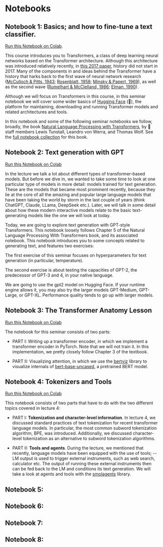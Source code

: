 # Notebooks

## Notebook 1: Basics; and how to fine-tune a text classifier.

[Run this Notebook on Colab](https://colab.research.google.com/drive/1aAvxhsVmM2-OoDn6Fs1gSY3P_xbNmDdT?usp=sharing).

This course introduces you to Transformers, a class of deep learning
neural networks based on the Transformer architecture. Although this
architecture was introduced relatively recently, in [this 2017
paper](https://https://proceedings.neurips.cc/paper_files/paper/2017/file/3f5ee243547dee91fbd053c1c4a845aa-Paper.pdf),
history did not start in 2017. Many of the components in and ideas
behind the Transformer have a history that harks back to the first
wave of neural network research ([McCulloch & Pitts,
1943](https://https://www.cs.cmu.edu/~./epxing/Class/10715/reading/McCulloch.and.Pitts.pdf);
[Rosenblatt,
1958](https://https://psycnet.apa.org/record/1959-09865-001); [Minsky
& Papert,
1969](https://https://direct.mit.edu/books/book/3132/PerceptronsAn-Introduction-to-Computational)),
as well as the second wave ([Rumelhart & McClelland,
1986](https://mitpress.mit.edu/9780262680530/parallel-distributed-processing/);
[Elman,
1990](https://onlinelibrary.wiley.com/doi/abs/10.1207/s15516709cog1402_1)).

Although we will focus on Transformers in this course, in this seminar
notebook we will cover some wider basics of [Hugging
Face](https://https://huggingface.co/) (🤗), the platform for
maintaining, downloading and running Transformer models and related
architectures and tools.

In this notebook and some of the following seminar notebooks we
follow, broadly, the book [Natural Language Processing with
Transformers](https://www.oreilly.com/library/view/natural-language-processing/9781098136789/),
by 🤗 staff members Lewis Tunstall, Leandro von Werra, and Thomas
Wolf. See the [full notebook
collection](https://github.com/nlp-with-transformers/notebooks) for
this book.

## Notebook 2: Text generation with GPT

[Run this Notebook on Colab](https://colab.research.google.com/drive/1MxJucIR3UL9YbGiTmkD6ZMwJeL8dM3Ie?usp=sharing)

In the lecture we talk a lot about different types of
transformer-based models. But before we dive in, we wanted to take
some time to look at one particular type of models in more detail:
models trained for text generation. These are the models that became
most prominent recently, because they lie at the core of all the
amazing and popular large language models that have been taking the
world by storm in the last couple of years (think ChatGPT, Claude,
LLama, DeepSeek etc.). Later, we will talk in some detail about how
these modern interactive models relate to the basic text-generating
models like the one we will look at today.

Today, we are going to explore text generation with GPT-style
Transformers. This notebook loosely follows Chapter 5 of the Natural
Language Processing With Transformers book, and its associated
notebook. This notebook introduces you to some concepts related to
generating text, and features two exercises:

The first exercise of this seminar focuses on hyperparameters for text
generation (in particular, temperature).

The second exercise is about testing the capacities of GPT-2, the
predecessor of GPT-3 and 4, in your native language.

We are going to use the gpt2 model on Hugging Face. If your runtime
engine allows it, you may also try the larger models GPT-Medium,
GPT-Large, or GPT-XL. Performance quality tends to go up with larger
models.

## Notebook 3: The Transformer Anatomy Lesson

[Run this Notebook on Colab](https://colab.research.google.com/drive/1sb_S_oAQWvU-hlXcTqCtzaSWFsH0q-bw?usp=sharing)

The notebook for this seminar consists of two parts:

* PART I: Writing up a transformer encoder, in which we implement a
  transformer encoder in PyTorch. Note that we will not train it. In
  this implementation, we pretty closely follow Chapter 3 of the
  textbook.

* PART II: Visualizing attention, in which we use the
  [bertviz](https://github.com/jessevig/bertviz) library to visualize
  internals of
  [bert-base-uncased](https://huggingface.co/google-bert/bert-base-uncased),
  a pretrained BERT model.

## Notebook 4: Tokenizers and Tools

[Run this Notebook on Colab](https://colab.research.google.com/drive/1ve_gtqXIyN1W2KOwP5SRb7LhcB-cLEtH?usp=sharing)

This notebook consists of two parts that have to do with the two
different topics covered in lecture 4:

* PART I: **Tokenization and character-level information**. In lecture 4,
  we discussed standard practices of text tokenization for recent
  transformer language models. In particular, the most common subword
  tokenization algorithm, BPE, was introduced. Additionally, we
  discussed character-level tokenization as an alternative to subword
  tokenization algorithms.

* PART II: **Tools and agents**. During the lecture, we mentioned that
  recently, language models have been equipped with the use of tools;
  -- LM output is used to trigger external instruments, such as web
  search, calculator etc. The output of running these external
  instruments then can be fed back to the LM and conditions its text
  generation. We will take a look at agents and tools with the
  [smolagents](https://huggingface.co/docs/smolagents/en/index) library.

## Notebook 5:

## Notebook 6: 

## Notebook 7: 

## Notebook 8:

